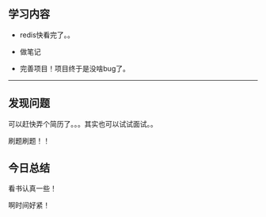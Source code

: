## 学习内容

- redis快看完了。。

- 做笔记

- 完善项目！项目终于是没啥bug了。

- ----------

## 发现问题

可以赶快弄个简历了。。。其实也可以试试面试。。

刷题刷题！！

## 今日总结

看书认真一些！

啊时间好紧！
